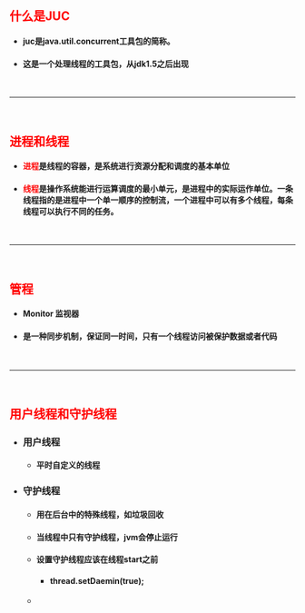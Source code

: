 ## <font color='red'>什么是JUC</font> 



- #### juc是java.util.concurrent工具包的简称。

- #### 这是一个处理线程的工具包，从jdk1.5之后出现





</br><hr></br>



## <font color='red'>进程和线程</font>



- #### <font color='red'>进程</font>是线程的容器，是系统进行资源分配和调度的基本单位

- #### <font color='red'>线程</font>是操作系统能进行运算调度的最小单元，是进程中的实际运作单位。一条线程指的是进程中一个单一顺序的控制流，一个进程中可以有多个线程，每条线程可以执行不同的任务。



</br><hr></br>



## <font color='red'>管程</font>



- #### Monitor 监视器

- #### 是一种同步机制，保证同一时间，只有一个线程访问被保护数据或者代码





</br><hr></br>





## <font color='red'>用户线程和守护线程</font>



- ### 用户线程

  - #### 平时自定义的线程

- ### 守护线程

  - #### 用在后台中的特殊线程，如垃圾回收

  - #### 当线程中只有守护线程，jvm会停止运行

  - #### 设置守护线程应该在线程start之前

    - #### thread.setDaemin(true);

  - 

